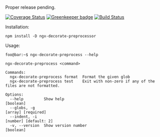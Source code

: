 Proper release pending.

[![Coverage Status](https://coveralls.io/repos/github/Alorel/ngx-decorate-preprocessor/badge.svg?branch=master)](https://coveralls.io/github/Alorel/ngx-decorate-preprocessor?branch=master)
[![Greenkeeper badge](https://badges.greenkeeper.io/Alorel/ngx-decorate-preprocessor.svg)](https://greenkeeper.io/)
[![Build Status](https://travis-ci.com/Alorel/ngx-decorate-preprocessor.svg?branch=master)](https://travis-ci.com/Alorel/ngx-decorate-preprocessor)


Installation:

    npm install -D ngx-decorate-preprocessor

Usage:

    foo@bar:~$ ngx-decorate-preprocess --help
                        
    ngx-decorate-preprocess <command>
    
    Commands:
      ngx-decorate-preprocess format  Format the given glob
      ngx-decorate-preprocess test    Exit with non-zero if any of the files are not formatted.
    
    Options:
      --help         Show help                                                          [boolean]
      --globs, -g                                                              [array] [required]
      --indent, -i                                                          [number] [default: 2]
      -v, --version  Show version number                                                [boolean]
